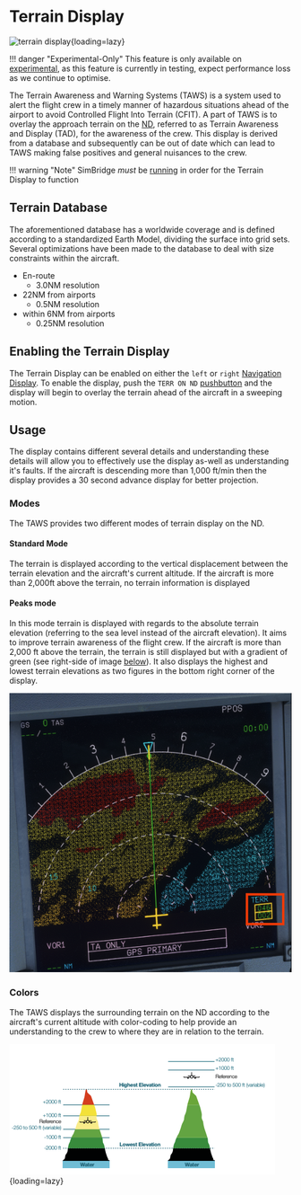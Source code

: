 # Terrain Display
![terrain display](https://user-images.githubusercontent.com/64070348/171737355-3633f9dc-b3f9-44fe-8dd0-34e6e8a7569f.png){loading=lazy}

!!! danger "Experimental-Only"
    This feature is only available on [experimental](../fbw-a32nx/support/exp.md), as this feature is currently in testing, expect performance loss as we continue to optimise.

The Terrain Awareness and Warning Systems (TAWS) is a system used to alert the flight crew in a timely manner of hazardous situations ahead of the airport to avoid Controlled 
Flight Into Terrain (CFIT). A part of TAWS is to overlay the approach terrain on the [ND](../pilots-corner/a32nx-briefing/flight-deck/front/nd.md), referred to as Terrain Awareness and Display (TAD), for the awareness of the crew. This display is derived from a database and subsequently can be out of date which can lead to TAWS making false positives and general nuisances to the crew.

!!! warning "Note"
    SimBridge *must* be [running](autostart.md) in order for the Terrain Display to function

## Terrain Database
The aforementioned database has a worldwide coverage and is defined according to a standardized Earth Model, dividing the surface into grid sets. Several optimizations have been made to the database to deal with size constraints within the aircraft.

- En-route
    - 3.0NM resolution
- 22NM from airports
    - 0.5NM resolution
- within 6NM from airports
    - 0.25NM resolution

## Enabling the Terrain Display

The Terrain Display can be enabled on either the `left` or `right` [Navigation Display](../pilots-corner/a32nx-briefing/flight-deck/front/nd.md). To enable the display, push the `TERR ON ND` [pushbutton](../pilots-corner/a32nx-briefing/flight-deck/front/nd.md#terr-on-nd-pushbutton) and the display will begin to overlay the terrain ahead of the aircraft in a sweeping motion.

## Usage
The display contains different several details and understanding these details will allow you to effectively use the display as-well as understanding it's faults. If the aircraft is descending more than 1,000 ft/min then the display provides a 30 second advance display for better projection.

### Modes
The TAWS provides two different modes of terrain display on the ND.

#### Standard Mode
The terrain is displayed according to the vertical displacement between the terrain elevation and the aircraft's current altitude. If the aircraft is more than 2,000ft above the terrain, no terrain information is displayed

#### Peaks mode
In this mode terrain is displayed with regards to the absolute terrain elevation (referring to the sea level instead of the aircraft elevation). It aims to improve terrain awareness of the flight crew. If the aircraft is more than 2,000 ft above the terrain, the terrain is still displayed but with a gradient of green (see right-side of image [below](#colors)). It also displays the highest and lowest terrain elevations as two figures in the bottom right corner of the display.

![taws peak mode](assets/taws_peak_mode.png)

### Colors
The TAWS displays the surrounding terrain on the ND according to the aircraft's current altitude with color-coding to help provide an understanding to the crew to where they are in relation to the terrain.

![TAWS Color Coding](assets/taws_color_coding.png "Color coding displays by the TAWS"){loading=lazy}
